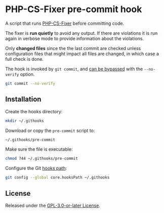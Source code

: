 # PHP-CS-Fixer pre-commit hook

A script that runs [PHP-CS-Fixer](https://github.com/PHP-CS-Fixer/PHP-CS-Fixer) before committing code.

The fixer is **run quietly** to avoid any output. If there are violations it is run again in verbose mode to provide information about the violations.

Only **changed files** since the the last commit are checked unless configuration files that might impact all files are changed, in which case a full check is done.

The hook is invoked by `git commit`, and [can be bypassed](https://git-scm.com/docs/githooks#_pre_commit) with the `--no-verify` option.

```sh
git commit --no-verify
```

## Installation

Create the hooks directory:

```sh
mkdir ~/.githooks
```

Download or copy the `pre-commit` script to:

```sh
~/.githooks/pre-commit
```

Make sure the file is executable:

```sh
chmod 744 ~/.githooks/pre-commit
```

Configure the Git [hooks path](https://git-scm.com/docs/git-config#Documentation/git-config.txt-corehooksPath):

```sh
git config --global core.hooksPath ~/.githooks
```

## License

Released under the [GPL-3.0-or-later License](LICENSE).
